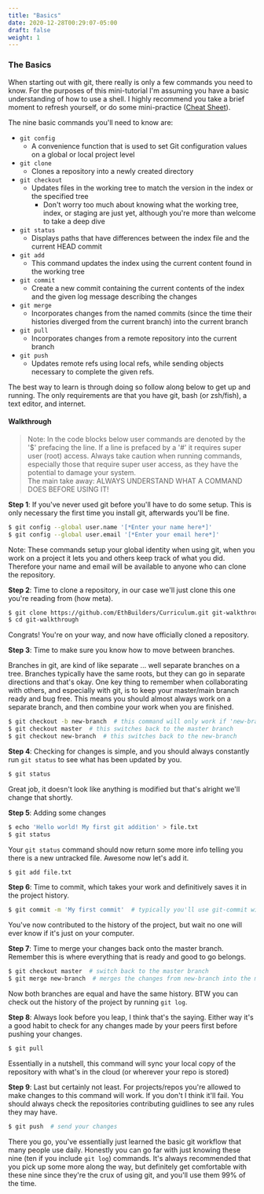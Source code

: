 ```yaml
---
title: "Basics"
date: 2020-12-28T00:29:07-05:00
draft: false
weight: 1
---
```


### The Basics

When starting out with git, there really is only a few commands you need to know. For the purposes of this mini-tutorial I'm assuming you have a basic
understanding of how to use a shell. I highly recommend you take a brief moment to refresh yourself, or do some mini-practice ([Cheat Sheet](https://gist.github.com/cferdinandi/ef665330286fd5d7127d)).

The nine basic commands you'll need to know are:

- `git config`
  - A convenience function that is used to set Git configuration values on a global or local project level
- `git clone`
  - Clones a repository into a newly created directory
- `git checkout`
  - Updates files in the working tree to match the version in the index or the specified tree
    - Don't worry too much about knowing what the working tree, index, or staging are just yet, although you're more than welcome to take a deep dive
- `git status`
  - Displays paths that have differences between the index file and the current HEAD commit
- `git add`
  - This command updates the index using the current content found in the working tree
- `git commit`
  - Create a new commit containing the current contents of the index and the given log message describing the changes
- `git merge`
  - Incorporates changes from the named commits (since the time their histories diverged from the current branch) into the current branch
- `git pull`
  - Incorporates changes from a remote repository into the current branch
- `git push`
  - Updates remote refs using local refs, while sending objects necessary to complete the given refs.

The best way to learn is through doing so follow along below to get up and running. The only requirements are that you have git, bash (or zsh/fish), a text editor, and internet.

#### Walkthrough

> Note: In the code blocks below user commands are denoted by the '$' prefacing the line. If a line is prefaced by a '#' it requires super user (root) access.
> Always take caution when running commands, especially those that require super user access, as they have the potential to damage your system.  
> The main take away: ALWAYS UNDERSTAND WHAT A COMMAND DOES BEFORE USING IT!

**Step 1**: If you've never used git before you'll have to do some setup. This is only necessary the first time you install git, afterwards you'll be fine.

```bash
$ git config --global user.name '[*Enter your name here*]'
$ git config --global user.email '[*Enter your email here*]'
```

Note: These commands setup your global identity when using git, when you work on a project it lets you and others keep track of what you did. Therefore
your name and email will be available to anyone who can clone the repository.

**Step 2**: Time to clone a repository, in our case we'll just clone this one you're reading from (how meta).

```bash
$ git clone https://github.com/EthBuilders/Curriculum.git git-walkthrough
$ cd git-walkthrough
```

Congrats! You're on your way, and now have officially cloned a repository.

**Step 3**: Time to make sure you know how to move between branches.

Branches in git, are kind of like separate ... well separate branches on a tree. Branches typically have the same roots, but they can go in separate directions and that's okay.
One key thing to remember when collaborating with others, and especially with git, is to keep your master/main branch ready and bug free. This means you should almost always
work on a separate branch, and then combine your work when you are finished.

```bash
$ git checkout -b new-branch  # this command will only work if 'new-branch' doesn't exist, it creates a 'new-branch' and then switches to it
$ git checkout master  # this switches back to the master branch
$ git checkout new-branch  # this switches back to the new-branch
```

**Step 4**: Checking for changes is simple, and you should always constantly run `git status` to see what has been updated by you.

```bash
$ git status
```

Great job, it doesn't look like anything is modified but that's alright we'll change that shortly.

**Step 5**: Adding some changes

```bash
$ echo 'Hello world! My first git addition' > file.txt
$ git status
```

Your `git status` command should now return some more info telling you there is a new untracked file. Awesome now let's add it.

```bash
$ git add file.txt
```

**Step 6**: Time to commit, which takes your work and definitively saves it in the project history.

```bash
$ git commit -m 'My first commit'  # typically you'll use git-commit without the '-m' flag, but for simplicity this'll do
```

You've now contributed to the history of the project, but wait no one will ever know if it's just on your computer.

**Step 7**: Time to merge your changes back onto the master branch. Remember this is where everything that is ready and good to go belongs.

```bash
$ git checkout master  # switch back to the master branch
$ git merge new-branch  # merges the changes from new-branch into the master branch
```

Now both branches are equal and have the same history. BTW you can check out the history of the project by running `git log`.

**Step 8**: Always look before you leap, I think that's the saying. Either way it's a good habit to check for any changes made by your peers first
before pushing your changes.

```bash
$ git pull
```

Essentially in a nutshell, this command will sync your local copy of the repository with what's in the cloud (or wherever your repo is stored)

**Step 9**: Last but certainly not least. For projects/repos you're allowed to make changes to this command will work. If you don't I think it'll fail.
You should always check the repositories contributing guidlines to see any rules they may have. 

```bash
$ git push  # send your changes
```

There you go, you've essentially just learned the basic git workflow that many people use daily. Honestly you can go far with just knowing these nine (ten if you include `git log`) commands.
It's always recommended that you pick up some more along the way, but definitely get comfortable with these nine since they're the crux of using git, and you'll use them 99% of the time.
